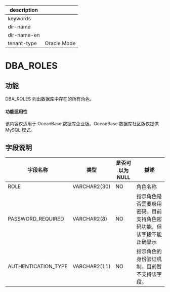 |description||
|---|---|
|keywords||
|dir-name||
|dir-name-en||
|tenant-type|Oracle Mode|

# DBA_ROLES 

功能 
-----------

DBA_ROLES 列出数据库中存在的所有角色。

  <main id="notice" >
    <h4>功能适用性</h4>
    <p>该内容仅适用于 OceanBase 数据库企业版。OceanBase 数据库社区版仅提供 MySQL 模式。</p>
  </main>

字段说明 
-------------



|      **字段名称**       |    **类型**    | **是否可以为 NULL** |               **描述**               |
|---------------------|--------------|----------------|------------------------------------|
| ROLE                | VARCHAR2(30) | NO             | 角色名称                               |
| PASSWORD_REQUIRED   | VARCHAR2(8)  | NO             | 指示角色是否需要启用密码。目前支持角色密码功能，但该字段不能正确显示 |
| AUTHENTICATION_TYPE | VARCHAR2(11) | NO             | 指示角色的身份验证机制。目前暂不支持该字段。             |



